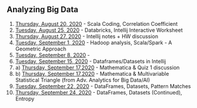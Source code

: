## Analyzing Big Data
1.    [Thursday, August 20, 2020](https://asuonline.wistia.com/medias/97qy2bgj6n/) - Scala Coding, Correlation Coefficient
2.    [Tuesday, August 25, 2020](https://asuonline.wistia.com/medias/5rp0vw47n1) - Databricks, Intellij Interactive Worksheet
3.    [Thursday, August 27, 2020](https://asuonline.wistia.com/medias/qxpjdakg84) - Intellij notes + HW discussion
4.    [Tuesday, September 1, 2020](https://asuonline.wistia.com/medias/lkh16sak72) - Hadoop analysis, Scala/Spark - A Geometric Approach
5.    [Tuesday, September 8, 2020](https://asuonline.wistia.com/medias/ocvzndwo0f) - 
6.    [Tuesday, September 15, 2020](https://asuonline.wistia.com/medias/9jdbwt9fx1) - Dataframes/Datasets in Intellij
7. a) [Thursday, September 17,2020](https://asuonline.wistia.com/medias/9xrxeeej0p) - Mathematica & Quiz 1 discussion
7. b) [Thursday, September 17,2020](https://asuonline.wistia.com/medias/8sa5xo9kin) - Mathematica & Multivariable Statistical Triangle (from Adv. Analytics for Big Data/AI)
8.    [Tuesday, September 22, 2020](https://asuonline.wistia.com/medias/y87qp76r19) - DataFrames, Datasets, Pattern Matches
9.    [Thursday, September 24, 2020](https://asuonline.wistia.com/medias/jszkrhkrnl) - DataFrames, Datasets (Continued), Entropy
